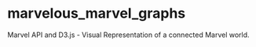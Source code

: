 marvelous_marvel_graphs
=======================

Marvel API and D3.js - Visual Representation of a connected Marvel world.
